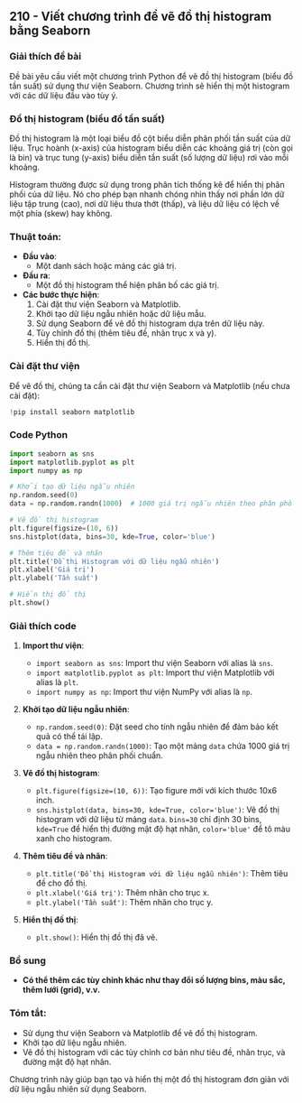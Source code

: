 ## 210 - Viết chương trình để vẽ đồ thị histogram bằng Seaborn

### Giải thích đề bài

Đề bài yêu cầu viết một chương trình Python để vẽ đồ thị histogram (biểu đồ tần suất) sử dụng thư viện Seaborn. Chương trình sẽ hiển thị một histogram với các dữ liệu đầu vào tùy ý.

### Đồ thị histogram (biểu đồ tần suất)

Đồ thị histogram là một loại biểu đồ cột biểu diễn phân phối tần suất của dữ liệu. Trục hoành (x-axis) của histogram biểu diễn các khoảng giá trị (còn gọi là bin) và trục tung (y-axis) biểu diễn tần suất (số lượng dữ liệu) rơi vào mỗi khoảng.

Histogram thường được sử dụng trong phân tích thống kê để hiển thị phân phối của dữ liệu. Nó cho phép bạn nhanh chóng nhìn thấy nơi phần lớn dữ liệu tập trung (cao), nơi dữ liệu thưa thớt (thấp), và liệu dữ liệu có lệch về một phía (skew) hay không.

### Thuật toán:

- **Đầu vào**:
  - Một danh sách hoặc mảng các giá trị.
- **Đầu ra**:
  - Một đồ thị histogram thể hiện phân bố các giá trị.
- **Các bước thực hiện**:
  1. Cài đặt thư viện Seaborn và Matplotlib.
  2. Khởi tạo dữ liệu ngẫu nhiên hoặc dữ liệu mẫu.
  3. Sử dụng Seaborn để vẽ đồ thị histogram dựa trên dữ liệu này.
  4. Tùy chỉnh đồ thị (thêm tiêu đề, nhãn trục x và y).
  5. Hiển thị đồ thị.

### Cài đặt thư viện

Để vẽ đồ thị, chúng ta cần cài đặt thư viện Seaborn và Matplotlib (nếu chưa cài đặt):

```python
!pip install seaborn matplotlib
```

### Code Python

```python
import seaborn as sns
import matplotlib.pyplot as plt
import numpy as np

# Khởi tạo dữ liệu ngẫu nhiên
np.random.seed(0)
data = np.random.randn(1000)  # 1000 giá trị ngẫu nhiên theo phân phối chuẩn

# Vẽ đồ thị histogram
plt.figure(figsize=(10, 6))
sns.histplot(data, bins=30, kde=True, color='blue')

# Thêm tiêu đề và nhãn
plt.title('Đồ thị Histogram với dữ liệu ngẫu nhiên')
plt.xlabel('Giá trị')
plt.ylabel('Tần suất')

# Hiển thị đồ thị
plt.show()
```

### Giải thích code

1. **Import thư viện**:

   - `import seaborn as sns`: Import thư viện Seaborn với alias là `sns`.
   - `import matplotlib.pyplot as plt`: Import thư viện Matplotlib với alias là `plt`.
   - `import numpy as np`: Import thư viện NumPy với alias là `np`.

2. **Khởi tạo dữ liệu ngẫu nhiên**:

   - `np.random.seed(0)`: Đặt seed cho tính ngẫu nhiên để đảm bảo kết quả có thể tái lập.
   - `data = np.random.randn(1000)`: Tạo một mảng `data` chứa 1000 giá trị ngẫu nhiên theo phân phối chuẩn.

3. **Vẽ đồ thị histogram**:

   - `plt.figure(figsize=(10, 6))`: Tạo figure mới với kích thước 10x6 inch.
   - `sns.histplot(data, bins=30, kde=True, color='blue')`: Vẽ đồ thị histogram với dữ liệu từ mảng `data`. `bins=30` chỉ định 30 bins, `kde=True` để hiển thị đường mật độ hạt nhân, `color='blue'` để tô màu xanh cho histogram.

4. **Thêm tiêu đề và nhãn**:

   - `plt.title('Đồ thị Histogram với dữ liệu ngẫu nhiên')`: Thêm tiêu đề cho đồ thị.
   - `plt.xlabel('Giá trị')`: Thêm nhãn cho trục x.
   - `plt.ylabel('Tần suất')`: Thêm nhãn cho trục y.

5. **Hiển thị đồ thị**:
   - `plt.show()`: Hiển thị đồ thị đã vẽ.

### Bổ sung

- **Có thể thêm các tùy chỉnh khác như thay đổi số lượng bins, màu sắc, thêm lưới (grid), v.v.**

### Tóm tắt:

- Sử dụng thư viện Seaborn và Matplotlib để vẽ đồ thị histogram.
- Khởi tạo dữ liệu ngẫu nhiên.
- Vẽ đồ thị histogram với các tùy chỉnh cơ bản như tiêu đề, nhãn trục, và đường mật độ hạt nhân.

Chương trình này giúp bạn tạo và hiển thị một đồ thị histogram đơn giản với dữ liệu ngẫu nhiên sử dụng Seaborn.
